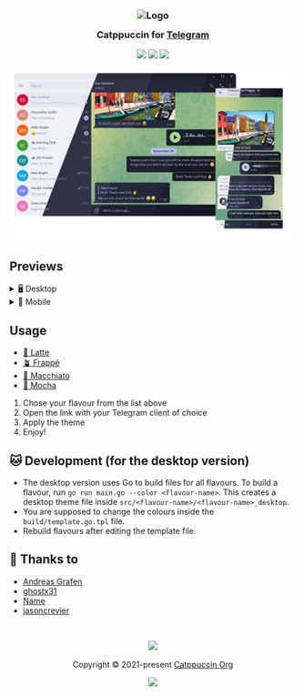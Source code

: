 <h3 align="center">
	<img src="https://raw.githubusercontent.com/catppuccin/catppuccin/main/assets/logos/exports/1544x1544_circle.png" width="100" alt="Logo"/><br/>
	<img src="https://raw.githubusercontent.com/catppuccin/catppuccin/main/assets/misc/transparent.png" height="30" width="0px"/>
	Catppuccin for <a href="https://telegram.org">Telegram</a>
	<img src="https://raw.githubusercontent.com/catppuccin/catppuccin/main/assets/misc/transparent.png" height="30" width="0px"/>
</h3>

<p align="center">
    <a href="https://github.com/catppuccin/telegram/stargazers"><img src="https://img.shields.io/github/stars/catppuccin/telegram?colorA=363a4f&colorB=b7bdf8&style=for-the-badge"></a>
    <a href="https://github.com/catppuccin/telegram/issues"><img src="https://img.shields.io/github/issues/catppuccin/telegram?colorA=363a4f&colorB=f5a97f&style=for-the-badge"></a>
    <a href="https://github.com/catppuccin/telegram/contributors"><img src="https://img.shields.io/github/contributors/catppuccin/telegram?colorA=363a4f&colorB=a6da95&style=for-the-badge"></a>
</p>

<p align="center">
  <img src="assets/res.webp"/>
</p>

## Previews

<details>
<summary>🖥 Desktop</summary>
<details>
<summary>🌻 Latte</summary>
<img src="assets/desktop/latte.webp"/>
</details>
<details>
<summary>🪴 Frappé</summary>
<img src="assets/desktop/frappe.webp"/>
</details>
<details>
<summary>🌺 Macchiato</summary>
<img src="assets/desktop/macchiato.webp"/>
</details>
<details>
<summary>🌿 Mocha</summary>
<img src="assets/desktop/mocha.webp"/>
</details>
</details>

<details>
<summary>📱 Mobile</summary>
<details>
<summary>🌻 Latte</summary>
<img src="assets/mobile/latte.webp"/>
</details>
<details>
<summary>🪴 Frappé</summary>
<img src="assets/mobile/frappe.webp"/>
</details>
<details>
<summary>🌺 Macchiato</summary>
<img src="assets/mobile/macchiato.webp"/>
</details>
<details>
<summary>🌿 Mocha</summary>
<img src="assets/mobile/mocha.webp"/>
</details>
</details>

## Usage

* [🌻 Latte](https://t.me/addtheme/ctp_latte)
* [🪴 Frappé](https://t.me/addtheme/ctp_frappe)
* [🌺 Macchiato](https://t.me/addtheme/ctp_macchiato)
* [🌿 Mocha](https://t.me/addtheme/ctp_mocha)

1. Chose your flavour from the list above
2. Open the link with your Telegram client of choice
4. Apply the theme
5. Enjoy! 

## 🐱 Development (for the desktop version)

- The desktop version uses Go to build files for all flavours. To build a flavour, run `go run main.go --color <flavour-name>`. This creates a desktop theme file inside `src/<flavour-name>/<flavour-name>_desktop`.
- You are supposed to change the colours inside the `build/template.go.tpl` file. 
- Rebuild flavours after editing the template file. 

## 💝 Thanks to

- [Andreas Grafen](https://github.com/andreasgrafen)
- [ghostx31](https://github.com/ghostx31)
- [Name](https://github.com/NamesCode)
- [jasoncrevier](https://github.com/jasoncrevier)

&nbsp;

<p align="center"><img src="https://raw.githubusercontent.com/catppuccin/catppuccin/main/assets/footers/gray0_ctp_on_line.svg?sanitize=true" /></p>
<p align="center">Copyright &copy; 2021-present <a href="https://github.com/catppuccin" target="_blank">Catppuccin Org</a>
<p align="center"><a href="https://github.com/catppuccin/catppuccin/blob/main/LICENSE"><img src="https://img.shields.io/static/v1.svg?style=for-the-badge&label=License&message=MIT&logoColor=d9e0ee&colorA=363a4f&colorB=b7bdf8"/></a></p>
